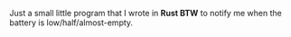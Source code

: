 Just a small little program that I wrote in **Rust BTW** to notify me when the battery is low/half/almost-empty.
